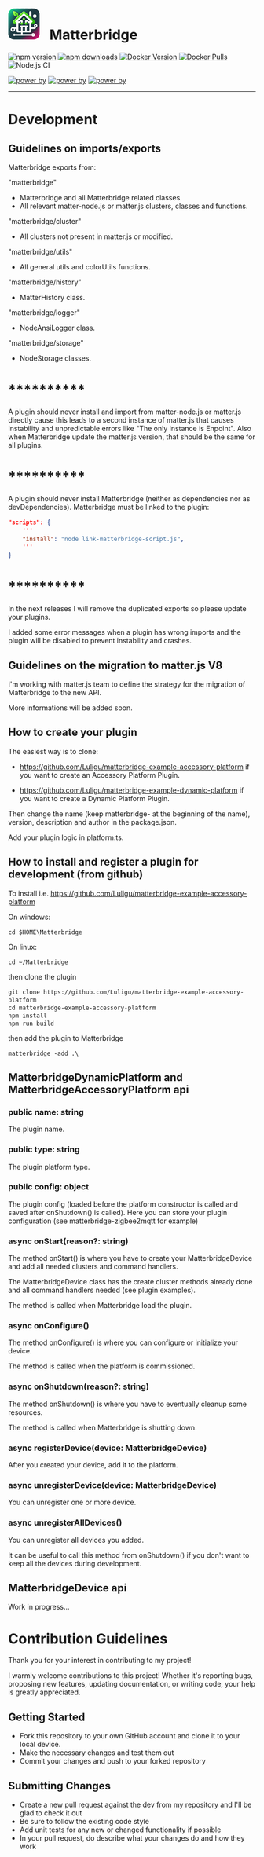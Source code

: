 # <img src="https://github.com/Luligu/matterbridge/blob/main/frontend/public/matterbridge%2064x64.png" alt="Matterbridge Logo" width="64px" height="64px">&nbsp;&nbsp;&nbsp;Matterbridge

[![npm version](https://img.shields.io/npm/v/matterbridge.svg)](https://www.npmjs.com/package/matterbridge)
[![npm downloads](https://img.shields.io/npm/dt/matterbridge.svg)](https://www.npmjs.com/package/matterbridge)
[![Docker Version](https://img.shields.io/docker/v/luligu/matterbridge?label=docker%20version&sort=semver)](https://hub.docker.com/r/luligu/matterbridge)
[![Docker Pulls](https://img.shields.io/docker/pulls/luligu/matterbridge.svg)](https://hub.docker.com/r/luligu/matterbridge)
![Node.js CI](https://github.com/Luligu/matterbridge/actions/workflows/build.yml/badge.svg)

[![power by](https://img.shields.io/badge/powered%20by-matter--history-blue)](https://www.npmjs.com/package/matter-history)
[![power by](https://img.shields.io/badge/powered%20by-node--ansi--logger-blue)](https://www.npmjs.com/package/node-ansi-logger)
[![power by](https://img.shields.io/badge/powered%20by-node--persist--manager-blue)](https://www.npmjs.com/package/node-persist-manager)

---

# Development

## Guidelines on imports/exports

Matterbridge exports from:

"matterbridge"
- Matterbridge and all Matterbridge related classes.
- All relevant matter-node.js or matter.js clusters, classes and functions.

"matterbridge/cluster"
- All clusters not present in matter.js or modified.

"matterbridge/utils"
- All general utils and colorUtils functions.

"matterbridge/history"
- MatterHistory class.

"matterbridge/logger"
- NodeAnsiLogger class.

"matterbridge/storage"
- NodeStorage classes.

# **********
A plugin should never install and import from matter-node.js or matter.js directly cause this leads to a second instance of matter.js that causes instability and unpredictable errors like "The only instance is Enpoint". Also when Matterbridge update the matter.js version, that should be the same for all plugins.
# **********
A plugin should never install Matterbridge (neither as dependencies nor as devDependencies). Matterbridge must be linked to the plugin:
```json
"scripts": {
    '''
    "install": "node link-matterbridge-script.js",
    '''
}    
```
# **********

In the next releases I will remove the duplicated exports so please update your plugins.

I added some error messages when a plugin has wrong imports and the plugin will be disabled to prevent instability and crashes.

## Guidelines on the migration to matter.js V8

I'm working with matter.js team to define the strategy for the migration of Matterbridge to the new API.

More informations will be added soon.

## How to create your plugin

The easiest way is to clone:

- https://github.com/Luligu/matterbridge-example-accessory-platform if you want to create an Accessory Platform Plugin.

- https://github.com/Luligu/matterbridge-example-dynamic-platform if you want to create a Dynamic Platform Plugin.

Then change the name (keep matterbridge- at the beginning of the name), version, description and author in the package.json.

Add your plugin logic in platform.ts.

## How to install and register a plugin for development (from github)

To install i.e. https://github.com/Luligu/matterbridge-example-accessory-platform

On windows:

```
cd $HOME\Matterbridge
```

On linux:

```
cd ~/Matterbridge
```

then clone the plugin

```
git clone https://github.com/Luligu/matterbridge-example-accessory-platform
cd matterbridge-example-accessory-platform
npm install
npm run build
```

then add the plugin to Matterbridge

```
matterbridge -add .\
```

## MatterbridgeDynamicPlatform and MatterbridgeAccessoryPlatform api

### public name: string

The plugin name.

### public type: string

The plugin platform type.

### public config: object

The plugin config (loaded before the platform constructor is called and saved after onShutdown() is called).
Here you can store your plugin configuration (see matterbridge-zigbee2mqtt for example)

### async onStart(reason?: string)

The method onStart() is where you have to create your MatterbridgeDevice and add all needed clusters and command handlers.

The MatterbridgeDevice class has the create cluster methods already done and all command handlers needed (see plugin examples).

The method is called when Matterbridge load the plugin.

### async onConfigure()

The method onConfigure() is where you can configure or initialize your device.

The method is called when the platform is commissioned.

### async onShutdown(reason?: string)

The method onShutdown() is where you have to eventually cleanup some resources.

The method is called when Matterbridge is shutting down.

### async registerDevice(device: MatterbridgeDevice)

After you created your device, add it to the platform.

### async unregisterDevice(device: MatterbridgeDevice)

You can unregister one or more device.

### async unregisterAllDevices()

You can unregister all devices you added.

It can be useful to call this method from onShutdown() if you don't want to keep all the devices during development.

## MatterbridgeDevice api

Work in progress...

# Contribution Guidelines

Thank you for your interest in contributing to my project!

I warmly welcome contributions to this project! Whether it's reporting bugs, proposing new features, updating documentation, or writing code, your help is greatly appreciated.

## Getting Started

- Fork this repository to your own GitHub account and clone it to your local device.
- Make the necessary changes and test them out
- Commit your changes and push to your forked repository

## Submitting Changes

- Create a new pull request against the dev from my repository and I'll be glad to check it out
- Be sure to follow the existing code style
- Add unit tests for any new or changed functionality if possible
- In your pull request, do describe what your changes do and how they work
